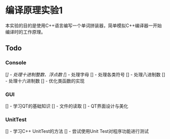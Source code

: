 # 编译原理实验1
本实验的目的是使用C++语言编写一个单词拼装器，简单模拟C++编译器一开始编译时的工作原理。

## Todo

### Console
[*] - 处理十进制整数、浮点数
[*] - 处理字母
[] - 处理各类符号
[] - 处理八进制数
[] - 处理十六进制数
[] - 优化类函数的实现

### GUI
[] - 学习QT的基础知识
[] - 文件的读取
[] - QT界面设计与美化

### UnitTest
[] - 学习C++ UnitTest的方法
[] - 尝试使用Unit Test对程序功能进行测试
